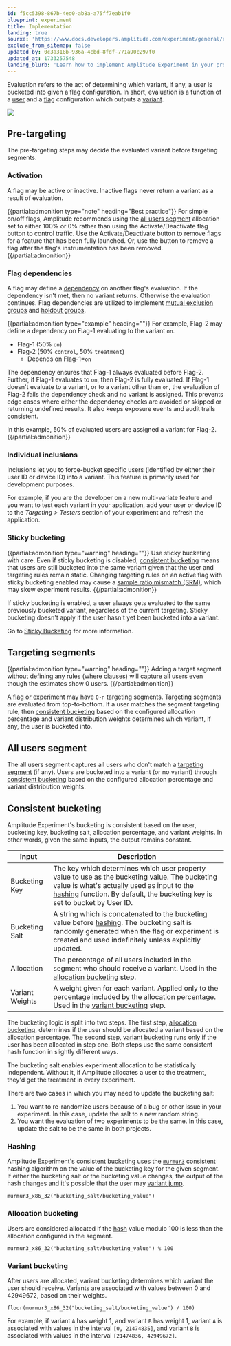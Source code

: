 ```yaml
---
id: f5cc5398-867b-4ed0-ab8a-a75ff7eab1f0
blueprint: experiment
title: Implementation
landing: true
sourxe: 'https://www.docs.developers.amplitude.com/experiment/general/evaluation/implementation/'
exclude_from_sitemap: false
updated_by: 0c3a318b-936a-4cbd-8fdf-771a90c297f0
updated_at: 1733257548
landing_blurb: 'Learn how to implement Amplitude Experiment in your product.'
---
```

Evaluation refers to the act of determining which variant, if any, a user is bucketed into given a flag configuration. In short, evaluation is a function of a [user](/docs/feature-experiment/data-model#users) and a [flag](/docs/feature-experiment/data-model#flags-and-experiments) configuration which outputs a [variant](/docs/feature-experiment/data-model#variants).

![](statamic://asset::help_center_conversions::experiment/evaluation-implementation.drawio.svg)

## Pre-targeting

The pre-targeting steps may decide the evaluated variant before targeting segments.

### Activation

A flag may be active or inactive. Inactive flags never return a variant as a result of evaluation.

{{partial:admonition type="note" heading="Best practice"}}
For simple on/off flags, Amplitude recommends using the [all users segment](#all-users-segment) allocation set to either 100% or 0% rather than using the Activate/Deactivate flag button to control traffic. Use the Activate/Deactivate button to remove flags for a feature that has been fully launched. Or, use the button to remove a flag after the flag's instrumentation has been removed.
{{/partial:admonition}}

### Flag dependencies

A flag may define a [dependency](/docs/feature-experiment/under-the-hood/flag-dependencies) on another flag's evaluation. If the dependency isn't met, then no variant returns. Otherwise the evaluation continues. Flag dependencies are utilized to implement [mutual exclusion groups](/docs/feature-experiment/under-the-hood/flag-dependencies#mutual-exclusion-groups) and [holdout groups](/docs/feature-experiment/under-the-hood/flag-dependencies#holdout-groups).

{{partial:admonition type="example" heading=""}}
For example, Flag-2 may define a dependency on Flag-1 evaluating to the variant `on`.

* Flag-1 (50% `on`)
* Flag-2 (50% `control`, 50% `treatment`)
    * Depends on Flag-1=`on`

The dependency ensures that Flag-1 always evaluated before Flag-2. Further, if Flag-1 evaluates to `on`, then Flag-2 is fully evaluated. If Flag-1 doesn't evaluate to a variant, or to a variant other than `on`, the evaluation of Flag-2 fails the dependency check and no variant is assigned. This prevents edge cases where either the dependency checks are avoided or skipped or returning undefined results. It also keeps exposure events and audit trails consistent. 

In this example, 50% of evaluated users are assigned a variant for Flag-2.
{{/partial:admonition}}

### Individual inclusions

Inclusions let you to force-bucket specific users (identified by either their user ID or device ID) into a variant. This feature is primarily used for development purposes. 

For example, if you are the developer on a new multi-variate feature and you want to test each variant in your application, add your user or device ID to the *Targeting > Testers* section of your experiment and refresh the application.

### Sticky bucketing

{{partial:admonition type="warning" heading=""}}
Use sticky bucketing with care. Even if sticky bucketing is disabled, [consistent bucketing](#consistent-bucketing) means that users are still bucketed into the same variant given that the user and targeting rules remain static. Changing targeting rules on an active flag with sticky bucketing enabled may cause a [sample ratio mismatch (SRM)](/docs/feature-experiment/troubleshooting/sample-ratio-mismatch), which may skew experiment results.
{{/partial:admonition}}

If sticky bucketing is enabled, a user always gets evaluated to the same previously bucketed variant, regardless of the current targeting. Sticky bucketing doesn't apply if the user hasn't yet been bucketed into a variant.

Go to [Sticky Bucketing](/docs/feature-experiment/advanced-techniques/sticky-bucketing) for more information.

## Targeting segments

{{partial:admonition type="warning" heading=""}}
Adding a target segment without defining any rules (where clauses) will capture all users even though the estimates show 0 users.
{{/partial:admonition}}

A [flag or experiment](/docs/feature-experiment/data-model#flags-and-experiments) may have `0-n` targeting segments. Targeting segments are evaluated from top-to-bottom. If a user matches the segment targeting rule, then [consistent bucketing](#consistent-bucketing) based on the configured allocation percentage and variant distribution weights determines which variant, if any, the user is bucketed into.

## All users segment

The all users segment captures all users who don't match a [targeting segment](#targeting-segments) (if any). Users are bucketed into a variant (or no variant) through [consistent bucketing](#consistent-bucketing) based on the configured allocation percentage and variant distribution weights.

## Consistent bucketing

Amplitude Experiment's bucketing is consistent based on the user, bucketing key, bucketing salt, allocation percentage, and variant weights. In other words, given the same inputs, the output remains constant.

| <div class='med-big-column'> Input </div> | Description |
| --- | --- |
| Bucketing Key | The key which determines which user property value to use as the bucketing value. The bucketing value is what's actually used as input to the [hashing](#hashing) function. By default, the bucketing key is set to bucket by User ID. |
| Bucketing Salt | A string which is concatenated to the bucketing value before [hashing](#hashing). The bucketing salt is randomly generated when the flag or experiment is created and used indefinitely unless explicitly updated. |
| Allocation | The percentage of all users included in the segment who should receive a variant. Used in the [allocation bucketing](#allocation-bucketing) step. |
| Variant Weights | A weight given for each variant. Applied only to the percentage included by the allocation percentage. Used in the [variant bucketing](#variant-bucketing) step. |

The bucketing logic is split into two steps. The first step, [allocation bucketing](#allocation-bucketing), determines if the user should be allocated a variant based on the allocation percentage. The second step, [variant bucketing](#variant-bucketing) runs only if the user has been allocated in step one. Both steps use the same consistent hash function in slightly different ways.

The bucketing salt enables experiment allocation to be statistically independent. Without it, if Amplitude allocates a user to the treatment, they'd get the treatment in every experiment.

There are two cases in which you may need to update the bucketing salt:

1. You want to re-randomize users because of a bug or other issue in your experiment. In this case, update the salt to a new random string.
2. You want the evaluation of two experiments to be the same. In this case, update the salt to be the same in both projects.

### Hashing

Amplitude Experiment's consistent bucketing uses the [`murmur3`](https://en.wikipedia.org/wiki/MurmurHash) consistent hashing algorithm on the value of the bucketing key for the given segment. If either the bucketing salt or the bucketing value changes, the output of the hash changes and it's possible that the user may [variant jump](/docs/feature-experiment/troubleshooting/variant-jumping). 

```text
murmur3_x86_32("bucketing_salt/bucketing_value")
```

### Allocation bucketing

Users are considered allocated if the [hash](#hashing) value modulo 100 is less than the allocation configured in the segment.

```text
murmur3_x86_32("bucketing_salt/bucketing_value") % 100
```

### Variant bucketing

After users are allocated, variant bucketing determines which variant the user should receive. Variants are associated with values between 0 and 42949672, based on their weights.

```text
floor(murmur3_x86_32("bucketing_salt/bucketing_value") / 100)
```

For example, if variant `A` has weight 1, and variant `B` has weight 1, variant `A` is associated with values in the interval `[0, 21474835]`, and variant `B` is associated with values in the interval `[21474836, 42949672]`.
